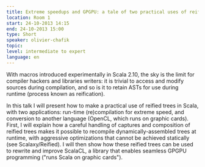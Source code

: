 ```yaml
---
title: Extreme speedups and GPGPU: a tale of two practical uses of reified trees.
location: Room 1
start: 24-10-2013 14:15
end: 24-10-2013 15:00
type: Short
speaker: olivier-chafik
topic: 
level: intermediate to expert
language: en
---
```


With macros introduced experimentally in Scala 2.10, the sky is the limit for compiler hackers and libraries writers: it is trivial to access and modify sources during compilation, and so is it to retain ASTs for use during runtime (process known as reification).

In this talk I will present how to make a practical use of reified trees in Scala, with two applications: run-time (re)compilation for extreme speed, and conversion to another language (OpenCL, which runs on graphic cards).
First, I will explain how a careful handling of captures and composition of reified trees makes it possible to recompile dynamically-assembled trees at runtime, with aggressive optimizations that cannot be achieved statically (see Scalaxy/Reified).
I will then show how these reified trees can be used to rewrite and improve ScalaCL, a library that enables seamless GPGPU programming ("runs Scala on graphic cards"). 
